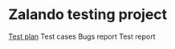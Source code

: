 # Zalando testing project
<a href="https://docs.google.com/document/d/1fltSgd54VYmgGwXFIQOHePFH20oVwFg-AMuNLQw3MW0/edit?usp=sharing" target="_blank">Test plan</a>
Test cases
Bugs report
Test report
